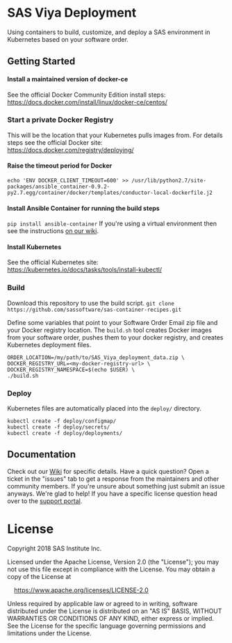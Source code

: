 # SAS Viya Deployment
Using containers to build, customize, and deploy a SAS environment in Kubernetes based on your software order.

## Getting Started

#### Install a maintained version of docker-ce
See the official Docker Community Edition install steps: https://docs.docker.com/install/linux/docker-ce/centos/

### Start a private Docker Registry
This will be the location that your Kubernetes pulls images from.
For details steps see the official Docker site: https://docs.docker.com/registry/deploying/

#### Raise the timeout period for Docker
`echo 'ENV DOCKER_CLIENT_TIMEOUT=600' >> /usr/lib/python2.7/site-packages/ansible_container-0.9.2-py2.7.egg/container/docker/templates/conductor-local-dockerfile.j2`

#### Install Ansible Container for running the build steps
`pip install ansible-container` 
If you're using a virtual environment then see the instructions [on our wiki](https://github.com/sassoftware/sas-container-recipes/wiki).

#### Install Kubernetes
See the official Kubernetes site: https://kubernetes.io/docs/tasks/tools/install-kubectl/

### Build
Download this repository to use the build script.
`git clone https://github.com/sassoftware/sas-container-recipes.git`

Define some variables that point to your Software Order Email zip file and your Docker registry location.
The `build.sh` tool creates Docker images from your software order, pushes them to your docker registry, and creates Kubernetes deployment files.
```
ORDER_LOCATION=/my/path/to/SAS_Viya_deployment_data.zip \
DOCKER_REGISTRY_URL=<my-docker-registry-url> \
DOCKER_REGISTRY_NAMESPACE=$(echo $USER) \
./build.sh
```

### Deploy
Kubernetes files are automatically placed into the `deploy/` directory. 
```
kubectl create -f deploy/configmap/
kubectl create -f deploy/secrets/
kubectl create -f deploy/deployments/
```

## Documentation
Check out our [Wiki](https://github.com/sassoftware/sas-container-recipes/wiki) for specific details.
Have a quick question? Open a ticket in the "issues" tab to get a response from the maintainers and other community members. If you're unsure about something just submit an issue anyways. We're glad to help!
If you have a specific license question head over to the [support portal](https://support.sas.com/en/support-home.html).

# License
Copyright 2018 SAS Institute Inc.

Licensed under the Apache License, Version 2.0 (the "License");
you may not use this file except in compliance with the License.
You may obtain a copy of the License at

&nbsp;&nbsp;&nbsp;&nbsp;https://www.apache.org/licenses/LICENSE-2.0

Unless required by applicable law or agreed to in writing, software
distributed under the License is distributed on an "AS IS" BASIS,
WITHOUT WARRANTIES OR CONDITIONS OF ANY KIND, either express or implied.
See the License for the specific language governing permissions and
limitations under the License.
